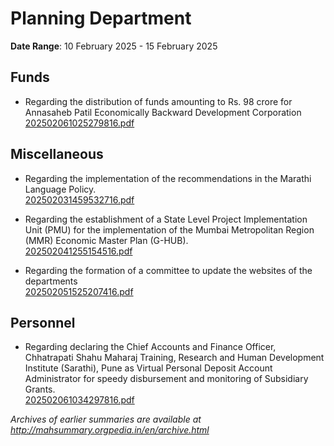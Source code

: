 # Planning Department

**Date Range**: 10 February 2025 - 15 February 2025


## Funds
- Regarding the distribution of funds amounting to Rs. 98 crore for Annasaheb Patil Economically Backward Development Corporation\
  [202502061025279816.pdf](https://gr.maharashtra.gov.in/Site/Upload/Government%20Resolutions/English/202502061025279816.pdf)

## Miscellaneous
- Regarding the implementation of the recommendations in the Marathi Language Policy.\
  [202502031459532716.pdf](https://gr.maharashtra.gov.in/Site/Upload/Government%20Resolutions/English/202502031459532716.pdf)

- Regarding the establishment of a State Level Project Implementation Unit (PMU) for the implementation of the Mumbai Metropolitan Region (MMR) Economic Master Plan (G-HUB).\
  [202502041255154516.pdf](https://gr.maharashtra.gov.in/Site/Upload/Government%20Resolutions/English/202502041255154516....pdf)

- Regarding the formation of a committee to update the websites of the departments\
  [202502051525207416.pdf](https://gr.maharashtra.gov.in/Site/Upload/Government%20Resolutions/English/202502051525207416.pdf)

## Personnel
- Regarding declaring the Chief Accounts and Finance Officer, Chhatrapati Shahu Maharaj Training, Research and Human Development Institute (Sarathi), Pune as Virtual Personal Deposit Account Administrator for speedy disbursement and monitoring of Subsidiary Grants.\
  [202502061034297816.pdf](https://gr.maharashtra.gov.in/Site/Upload/Government%20Resolutions/English/202502061034297816.pdf)


*Archives of earlier summaries are available at http://mahsummary.orgpedia.in/en/archive.html*
